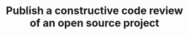 ---
layout: post
title: Publish a constructive code review of an open source project
status: todo
finished: _
---